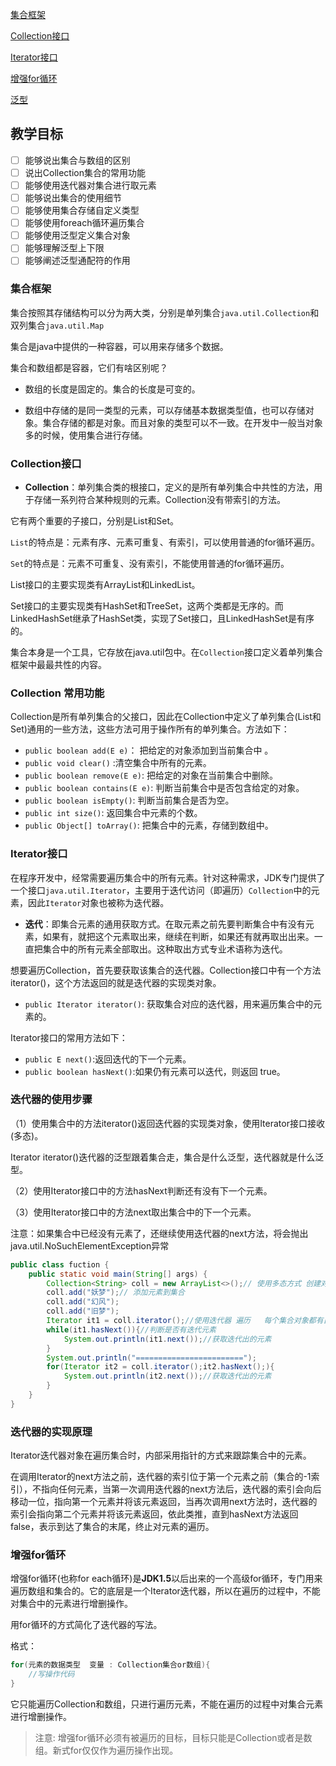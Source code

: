 [集合框架](集合框架#)

[Collection接口](#Collection接口)

[Iterator接口](#Iterator接口)

[增强for循环](#增强for循环)

[泛型](#泛型)

## 教学目标

- [ ] 能够说出集合与数组的区别
- [ ] 说出Collection集合的常用功能
- [ ] 能够使用迭代器对集合进行取元素
- [ ] 能够说出集合的使用细节
- [ ] 能够使用集合存储自定义类型
- [ ] 能够使用foreach循环遍历集合
- [ ] 能够使用泛型定义集合对象
- [ ] 能够理解泛型上下限
- [ ] 能够阐述泛型通配符的作用

### 集合框架

集合按照其存储结构可以分为两大类，分别是单列集合`java.util.Collection`和双列集合`java.util.Map`

集合是java中提供的一种容器，可以用来存储多个数据。
    
集合和数组都是容器，它们有啥区别呢？

* 数组的长度是固定的。集合的长度是可变的。

* 数组中存储的是同一类型的元素，可以存储基本数据类型值，也可以存储对象。集合存储的都是对象。而且对象的类型可以不一致。在开发中一般当对象多的时候，使用集合进行存储。

### Collection接口

* **Collection**：单列集合类的根接口，定义的是所有单列集合中共性的方法，用于存储一系列符合某种规则的元素。Collection没有带索引的方法。

它有两个重要的子接口，分别是List和Set。

`List`的特点是：元素有序、元素可重复、有索引，可以使用普通的for循环遍历。

`Set`的特点是：元素不可重复、没有索引，不能使用普通的for循环遍历。

List接口的主要实现类有ArrayList和LinkedList。

Set接口的主要实现类有HashSet和TreeSet，这两个类都是无序的。而LinkedHashSet继承了HashSet类，实现了Set接口，且LinkedHashSet是有序的。

集合本身是一个工具，它存放在java.util包中。在`Collection`接口定义着单列集合框架中最最共性的内容。

### Collection 常用功能

Collection是所有单列集合的父接口，因此在Collection中定义了单列集合(List和Set)通用的一些方法，这些方法可用于操作所有的单列集合。方法如下：

* `public boolean add(E e)`：  把给定的对象添加到当前集合中 。
* `public void clear()` :清空集合中所有的元素。
* `public boolean remove(E e)`: 把给定的对象在当前集合中删除。
* `public boolean contains(E e)`: 判断当前集合中是否包含给定的对象。
* `public boolean isEmpty()`: 判断当前集合是否为空。
* `public int size()`: 返回集合中元素的个数。
* `public Object[] toArray()`: 把集合中的元素，存储到数组中。

### Iterator接口

在程序开发中，经常需要遍历集合中的所有元素。针对这种需求，JDK专门提供了一个接口`java.util.Iterator`，主要用于迭代访问（即遍历）`Collection`中的元素，因此`Iterator`对象也被称为迭代器。

* **迭代**：即集合元素的通用获取方式。在取元素之前先要判断集合中有没有元素，如果有，就把这个元素取出来，继续在判断，如果还有就再取出出来。一直把集合中的所有元素全部取出。这种取出方式专业术语称为迭代。

想要遍历Collection，首先要获取该集合的迭代器。Collection接口中有一个方法iterator()，这个方法返回的就是迭代器的实现类对象。

* `public Iterator iterator()`: 获取集合对应的迭代器，用来遍历集合中的元素的。

Iterator接口的常用方法如下：

* `public E next()`:返回迭代的下一个元素。
* `public boolean hasNext()`:如果仍有元素可以迭代，则返回 true。

### 迭代器的使用步骤

（1）使用集合中的方法iterator()返回迭代器的实现类对象，使用Iterator接口接收(多态)。

Iterator<E> iterator()迭代器的泛型跟着集合走，集合是什么泛型，迭代器就是什么泛型。

（2）使用Iterator接口中的方法hasNext判断还有没有下一个元素。

（3）使用Iterator接口中的方法next取出集合中的下一个元素。

注意：如果集合中已经没有元素了，还继续使用迭代器的next方法，将会抛出java.util.NoSuchElementException异常

~~~java
public class fuction {
    public static void main(String[] args) {
        Collection<String> coll = new ArrayList<>();// 使用多态方式 创建对象
        coll.add("妖梦");// 添加元素到集合
        coll.add("幻风");
        coll.add("旧梦");
        Iterator it1 = coll.iterator();//使用迭代器 遍历   每个集合对象都有自己的迭代器
        while(it1.hasNext()){//判断是否有迭代元素
            System.out.println(it1.next());//获取迭代出的元素
        }
        System.out.println("========================");
        for(Iterator it2 = coll.iterator();it2.hasNext();){
            System.out.println(it2.next());//获取迭代出的元素
        }
    }
}
~~~

### 迭代器的实现原理

Iterator迭代器对象在遍历集合时，内部采用指针的方式来跟踪集合中的元素。

在调用Iterator的next方法之前，迭代器的索引位于第一个元素之前（集合的-1索引），不指向任何元素，当第一次调用迭代器的next方法后，迭代器的索引会向后移动一位，指向第一个元素并将该元素返回，当再次调用next方法时，迭代器的索引会指向第二个元素并将该元素返回，依此类推，直到hasNext方法返回false，表示到达了集合的末尾，终止对元素的遍历。

### 增强for循环

增强for循环(也称for each循环)是**JDK1.5**以后出来的一个高级for循环，专门用来遍历数组和集合的。它的底层是一个Iterator迭代器，所以在遍历的过程中，不能对集合中的元素进行增删操作。

用for循环的方式简化了迭代器的写法。

格式：

~~~java
for(元素的数据类型  变量 : Collection集合or数组){ 
  	//写操作代码
}
~~~

它只能遍历Collection和数组，只进行遍历元素，不能在遍历的过程中对集合元素进行增删操作。

> 注意: 增强for循环必须有被遍历的目标，目标只能是Collection或者是数组。新式for仅仅作为遍历操作出现。
